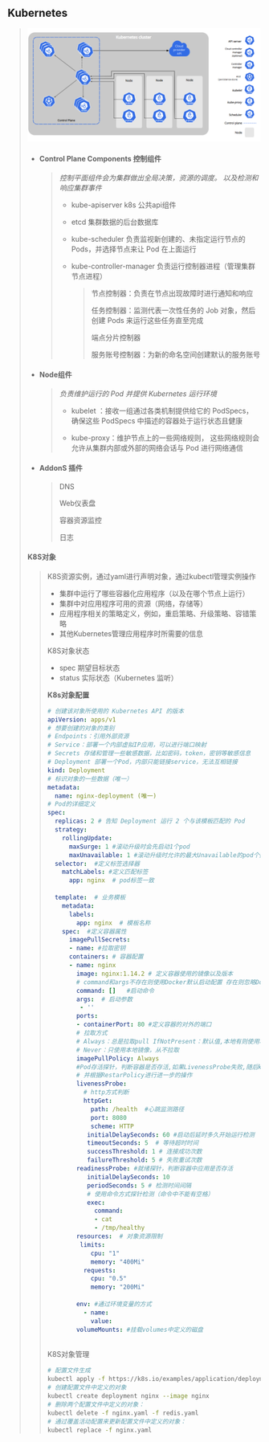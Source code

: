 ## Kubernetes

> <img src="img\image-20221222162548403.png" alt="image-20221222162548403" style="zoom:80%;" /> 
>
> - #### Control Plane Components 控制组件
>
>   > *控制平面组件会为集群做出全局决策，资源的调度。 以及检测和响应集群事件*
>   >
>   > -  kube-apiserver    k8s 公共api组件
>   >
>   > -  etcd 集群数据的后台数据库
>   >
>   > - kube-scheduler  负责监视新创建的、未指定运行节点的Pods，并选择节点来让 Pod 在上面运行
>   >
>   > - kube-controller-manager 负责运行控制器进程（管理集群节点进程）
>   >
>   >   > 节点控制器：负责在节点出现故障时进行通知和响应
>   >   >
>   >   > 任务控制器：监测代表一次性任务的 Job 对象，然后创建 Pods 来运行这些任务直至完成
>   >   >
>   >   > 端点分片控制器
>   >   >
>   >   > 服务账号控制器：为新的命名空间创建默认的服务账号
>   >
>
> - #### **Node组件**
>
>   > *负责维护运行的 Pod 并提供 Kubernetes 运行环境*
>   >
>   > - kubelet ：接收一组通过各类机制提供给它的 PodSpecs， 确保这些 PodSpecs 中描述的容器处于运行状态且健康
>   >
>   > - kube-proxy：维护节点上的一些网络规则， 这些网络规则会允许从集群内部或外部的网络会话与 Pod 进行网络通信
>
> - #### AddonS 插件
>
>   > DNS 
>   >
>   > Web仪表盘
>   >
>   > 容器资源监控
>   >
>   > 日志
>
> #### K8S对象
>
> > K8S资源实例，通过yaml进行声明对象，通过kubectl管理实例操作
> >
> > - 集群中运行了哪些容器化应用程序（以及在哪个节点上运行）
> > - 集群中对应用程序可用的资源（网络，存储等）
> > - 应用程序相关的策略定义，例如，重启策略、升级策略、容错策略
> > - 其他Kubernetes管理应用程序时所需要的信息
> >
> > K8S对象状态
> >
> > - spec 期望目标状态
> > - status 实际状态（Kubernetes 监听）
> >
> > **K8s对象配置**
> >
> > ~~~yaml
> > # 创建该对象所使用的 Kubernetes API 的版本
> > apiVersion: apps/v1
> > # 想要创建的对象的类别 
> > # Endpoints：引用外部资源 
> > # Service：部署一个内部虚拟IP应用，可以进行端口映射
> > # Secrets 存储和管理一些敏感数据，比如密码，token，密钥等敏感信息
> > # Deployment 部署一个Pod，内部只能链接service，无法互相链接
> > kind: Deployment 
> > # 标识对象的一些数据（唯一）
> > metadata:
> >   name: nginx-deployment (唯一)
> > # Pod的详细定义
> > spec:
> >   replicas: 2 # 告知 Deployment 运行 2 个与该模板匹配的 Pod
> >   strategy:
> >     rollingUpdate:
> >       maxSurge: 1 #滚动升级时会先启动1个pod
> >       maxUnavailable: 1 #滚动升级时允许的最大Unavailable的pod个数
> >   selector:  #定义标签选择器
> >     matchLabels: #定义匹配标签
> >       app: nginx  # pod标签一致
> >       
> >   template:  # 业务模板
> >     metadata:
> >       labels:
> >         app: nginx  # 模板名称
> >     spec:  #定义容器属性
> >       imagePullSecrets:
> >       - name: #拉取密钥
> >       containers: # 容器配置
> >       - name: nginx
> >         image: nginx:1.14.2 # 定义容器使用的镜像以及版本
> >         # command和args不存在则使用Docker默认启动配置 存在则忽略Docker配置
> >         command: []   #启动命令
> >         args:  # 启动参数
> >          - ''
> >         ports: 
> >         - containerPort: 80 #定义容器的对外的端口
> >         # 拉取方式
> >         # Always：总是拉取pull IfNotPresent：默认值,本地有则使⽤本地镜像,不拉取
> >         # Never：只使⽤本地镜像，从不拉取
> >         imagePullPolicy: Always
> >         #Pod存活探针，判断容器是否存活,如果LivenessProbe失败,随后kubelet将kill掉container
> >         # 并根据RestarPolicy进行进一步的操作
> >         livenessProbe: 
> >           # http方式判断
> >           httpGet:
> >             path: /health  #心跳监测路径
> >             port: 8080
> >             scheme: HTTP
> >            initialDelaySeconds: 60 #启动后延时多久开始运行检测
> >            timeoutSeconds: 5  # 等待超时时间
> >            successThreshold: 1 # 连接成功次数
> >            failureThreshold: 5 # 失败重试次数
> >         readinessProbe: #就绪探针，判断容器中应用是否存活
> >            initialDelaySeconds: 10
> >            periodSeconds: 5 # 检测时间间隔
> >            # 使用命令方式探针检测（命令中不能有空格）
> >            exec:
> >              command:
> >              - cat 
> >              - /tmp/healthy
> >         resources:  # 对象资源限制
> >          limits:
> >             cpu: "1"
> >             memory: "400Mi"
> >           requests:
> >             cpu: "0.5"
> >             memory: "200Mi"
> >             
> >         env: #通过环境变量的方式
> >           - name:
> >             value:
> >         volumeMounts: #挂载volumes中定义的磁盘
> >         
> > ~~~
> >
> > K8S对象管理
> >
> > ~~~sh
> > # 配置文件生成
> > kubectl apply -f https://k8s.io/examples/application/deployment.yaml
> > # 创建配置文件中定义的对象
> > kubectl create deployment nginx --image nginx
> > # 删除两个配置文件中定义的对象：
> > kubectl delete -f nginx.yaml -f redis.yaml
> > # 通过覆盖活动配置来更新配置文件中定义的对象：
> > kubectl replace -f nginx.yaml
> > ~~~
> >
> > 
>
> 

